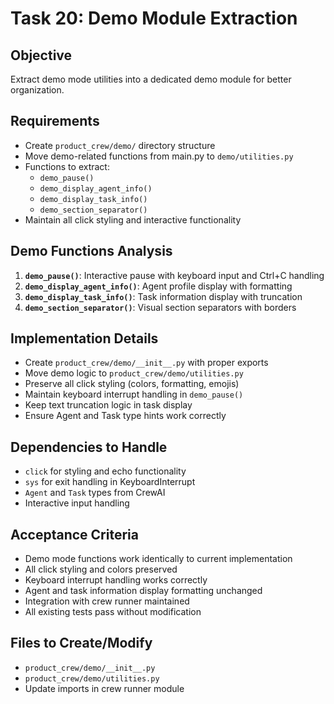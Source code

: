 # Task 20: Demo Module Extraction

## Objective
Extract demo mode utilities into a dedicated demo module for better organization.

## Requirements
- Create `product_crew/demo/` directory structure
- Move demo-related functions from main.py to `demo/utilities.py`
- Functions to extract:
  - `demo_pause()`
  - `demo_display_agent_info()`
  - `demo_display_task_info()`
  - `demo_section_separator()`
- Maintain all click styling and interactive functionality

## Demo Functions Analysis
1. **`demo_pause()`**: Interactive pause with keyboard input and Ctrl+C handling
2. **`demo_display_agent_info()`**: Agent profile display with formatting
3. **`demo_display_task_info()`**: Task information display with truncation
4. **`demo_section_separator()`**: Visual section separators with borders

## Implementation Details
- Create `product_crew/demo/__init__.py` with proper exports
- Move demo logic to `product_crew/demo/utilities.py`
- Preserve all click styling (colors, formatting, emojis)
- Maintain keyboard interrupt handling in `demo_pause()`
- Keep text truncation logic in task display
- Ensure Agent and Task type hints work correctly

## Dependencies to Handle
- `click` for styling and echo functionality
- `sys` for exit handling in KeyboardInterrupt
- `Agent` and `Task` types from CrewAI
- Interactive input handling

## Acceptance Criteria
- Demo mode functions work identically to current implementation
- All click styling and colors preserved
- Keyboard interrupt handling works correctly
- Agent and task information display formatting unchanged
- Integration with crew runner maintained
- All existing tests pass without modification

## Files to Create/Modify
- `product_crew/demo/__init__.py`
- `product_crew/demo/utilities.py`
- Update imports in crew runner module